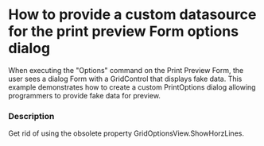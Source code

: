 # How to provide a custom datasource for the print preview Form options dialog


<p>When executing the "Options" command on the Print Preview Form, the user sees a dialog Form with a GridControl that displays fake data. This example demonstrates how to create a custom PrintOptions dialog allowing programmers to provide fake data for preview.</p>


<h3>Description</h3>

<p>Get rid of using the obsolete property GridOptionsView.ShowHorzLines.</p>

<br/>


